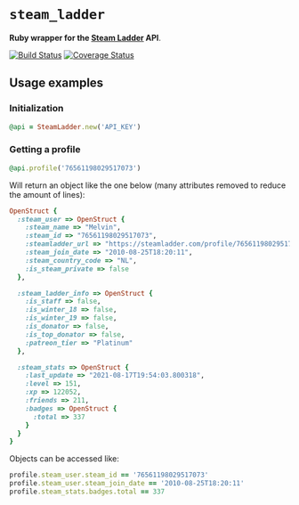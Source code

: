# `steam_ladder`
<b>Ruby wrapper for the <a href="https://steamladder.com/">Steam Ladder</a> API</b>.

[![Build Status](https://app.travis-ci.com/melvinsh/steam_ladder.svg?branch=main)](https://app.travis-ci.com/melvinsh/steam_ladder)  [![Coverage Status](https://coveralls.io/repos/github/melvinsh/steamladder.js/badge.svg?branch=master)](https://coveralls.io/github/melvinsh/steamladder.js?branch=master)

## Usage examples
### Initialization
``` ruby
@api = SteamLadder.new('API_KEY')
```

### Getting a profile
``` ruby
@api.profile('76561198029517073')
``` 

Will return an object like the one below (many attributes removed to reduce the amount of lines):

``` ruby
OpenStruct {
  :steam_user => OpenStruct {
    :steam_name => "Melvin",
    :steam_id => "76561198029517073",
    :steamladder_url => "https://steamladder.com/profile/76561198029517073/",
    :steam_join_date => "2010-08-25T18:20:11",
    :steam_country_code => "NL",
    :is_steam_private => false
  },

  :steam_ladder_info => OpenStruct {
    :is_staff => false,
    :is_winter_18 => false,
    :is_winter_19 => false,
    :is_donator => false,
    :is_top_donator => false,
    :patreon_tier => "Platinum"
  },

  :steam_stats => OpenStruct {
    :last_update => "2021-08-17T19:54:03.800318",
    :level => 151,
    :xp => 122052,
    :friends => 211,
    :badges => OpenStruct {
      :total => 337
    }
  }
}
```

Objects can be accessed like:

``` ruby
profile.steam_user.steam_id == '76561198029517073'
profile.steam_user.steam_join_date == '2010-08-25T18:20:11'
profile.steam_stats.badges.total == 337
```

